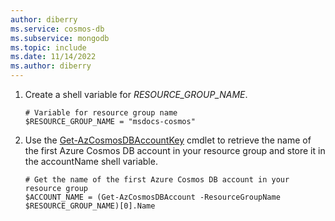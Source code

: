 ```yaml
---
author: diberry
ms.service: cosmos-db
ms.subservice: mongodb
ms.topic: include
ms.date: 11/14/2022
ms.author: diberry
---
```

1. Create a shell variable for *RESOURCE_GROUP_NAME*.

    ```azurepowershell-interactive
    # Variable for resource group name
    $RESOURCE_GROUP_NAME = "msdocs-cosmos"
    ```
2. Use the [Get-AzCosmosDBAccountKey](/powershell/module/az.cosmosdb/get-azcosmosdbaccountkey) cmdlet to retrieve the name of the first Azure Cosmos DB account in your resource group and store it in the accountName shell variable.

    ```azurepowershell-interactive
    # Get the name of the first Azure Cosmos DB account in your resource group
    $ACCOUNT_NAME = (Get-AzCosmosDBAccount -ResourceGroupName $RESOURCE_GROUP_NAME)[0].Name
    ```
